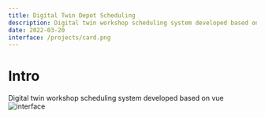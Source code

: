```yaml
---
title: Digital Twin Depot Scheduling
description: Digital twin workshop scheduling system developed based on vue
date: 2022-03-20
interface: /projects/card.png
---
```

# Intro

Digital twin workshop scheduling system developed based on vue
![interface](/projects/card.png)
